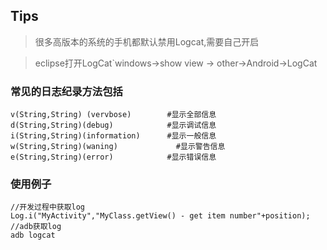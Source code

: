 ## Tips
>很多高版本的系统的手机都默认禁用Logcat,需要自己开启

>eclipse打开LogCat`windows->show view -> other->Android->LogCat

### 常见的日志纪录方法包括
```
v(String,String) (vervbose)	       #显示全部信息
d(String,String)(debug)	           #显示调试信息
i(String,String)(information)      #显示一般信息
w(String,String)(waning)	         #显示警告信息
e(String,String)(error)	           #显示错误信息
```
### 使用例子
```
//开发过程中获取log
Log.i("MyActivity","MyClass.getView() - get item number"+position);
//adb获取log
adb logcat
```
